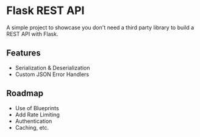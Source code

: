 # Flask REST API

A simple project to showcase you don't need a third party library to build a REST API with Flask.

## Features

- Serialization & Deserialization
- Custom JSON Error Handlers

## Roadmap

- Use of Blueprints
- Add Rate Limiting
- Authentication
- Caching, etc.
